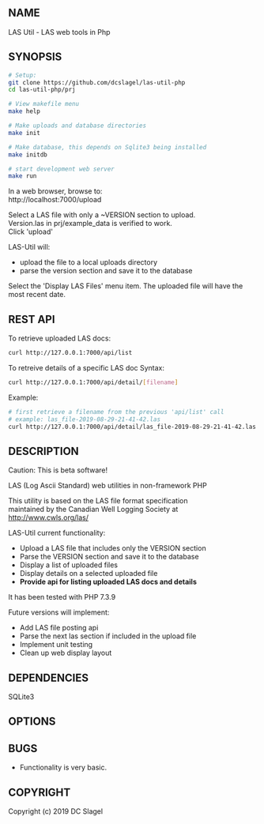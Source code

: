 NAME
----

LAS Util - LAS web tools in Php 

SYNOPSIS
--------

 ```bash
# Setup:
git clone https://github.com/dcslagel/las-util-php
cd las-util-php/prj

# View makefile menu
make help

# Make uploads and database directories
make init

# Make database, this depends on Sqlite3 being installed
make initdb

# start development web server
make run
```

In a web browser, browse to:    
http://localhost:7000/upload

Select a LAS file with only a ~VERSION section to upload.    
Version.las in prj/example_data is verified to work.    
Click 'upload'    

  LAS-Util will:
  - upload the file to a local uploads directory
  - parse the version section and save it to the database

Select the 'Display LAS Files' menu item. The uploaded file will have the most recent date.

REST API
--------

To retrieve uploaded LAS docs:
```bash
curl http://127.0.0.1:7000/api/list
```

To retreive details of a specific LAS doc 
Syntax:    
```bash
curl http://127.0.0.1:7000/api/detail/[filename]    
```

Example:     
```bash
# first retrieve a filename from the previous 'api/list' call
# example: las_file-2019-08-29-21-41-42.las
curl http://127.0.0.1:7000/api/detail/las_file-2019-08-29-21-41-42.las
```


DESCRIPTION
-----------
Caution: This is beta software!

LAS (Log Ascii Standard) web utilities in non-framework PHP

This utility is based on the LAS file format specification   
maintained by the Canadian Well Logging Society at   
http://www.cwls.org/las/


LAS-Util current functionality:
- Upload a LAS file that includes only the VERSION section
- Parse the VERSION section and save it to the database
- Display a list of uploaded files
- Display details on a selected uploaded file
- **Provide api for listing uploaded LAS docs and details**


It has been tested with PHP 7.3.9 


Future versions will implement:
- Add LAS file posting api
- Parse the next las section if included in the upload file
- Implement unit testing
- Clean up web display layout


DEPENDENCIES
------------

SQLite3



OPTIONS
-------

BUGS
----

- Functionality is very basic.


COPYRIGHT
------

Copyright (c) 2019 DC Slagel
